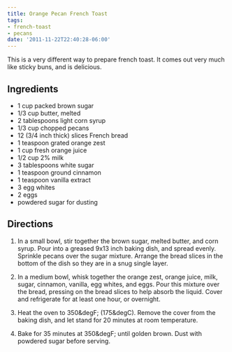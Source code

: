 ```yaml
---
title: Orange Pecan French Toast
tags:
- french-toast
- pecans
date: '2011-11-22T22:40:28-06:00'
---
```

This is a very different way to prepare french toast. It comes out
very much like sticky buns, and is delicious.


## Ingredients

* 1 cup packed brown sugar
* 1/3 cup butter, melted
* 2 tablespoons light corn syrup
* 1/3 cup chopped pecans
* 12 (3/4 inch thick) slices French bread
* 1 teaspoon grated orange zest
* 1 cup fresh orange juice
* 1/2 cup 2% milk
* 3 tablespoons white sugar
* 1 teaspoon ground cinnamon
* 1 teaspoon vanilla extract
* 3 egg whites
* 2 eggs
* powdered sugar for dusting



## Directions

1.  In a small bowl, stir together the brown sugar, melted butter, and corn syrup. Pour into a greased 9x13 inch baking dish, and spread evenly. Sprinkle pecans over the sugar mixture. Arrange the bread slices in the bottom of the dish so they are in a snug single layer.

1.  In a medium bowl, whisk together the orange zest, orange juice, milk, sugar, cinnamon, vanilla, egg whites, and eggs. Pour this mixture over the bread, pressing on the bread slices to help absorb the liquid. Cover and refrigerate for at least one hour, or overnight.

1.  Heat the oven to 350&degF; (175&degC). Remove the cover from the baking dish, and let stand for 20 minutes at room temperature.

1.  Bake for 35 minutes at 350&degF; until golden brown. Dust with powdered sugar before serving.

